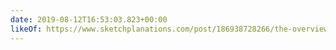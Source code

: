 ```yaml
---
date: 2019-08-12T16:53:03.823+00:00
likeOf: https://www.sketchplanations.com/post/186938728266/the-overview-effect-astronauts-returning-from
---
```

